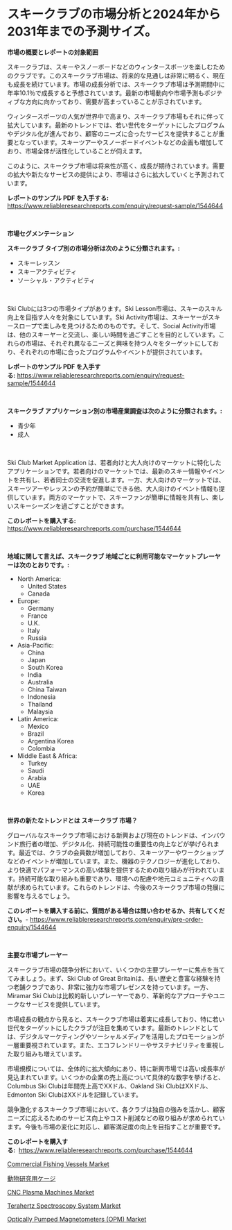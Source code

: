 <p><h1>スキークラブの市場分析と2024年から2031年までの予測サイズ。</h1></p><p><strong>市場の概要とレポートの対象範囲</strong></p>
<p><p>スキークラブは、スキーやスノーボードなどのウィンタースポーツを楽しむためのクラブです。このスキークラブ市場は、将来的な見通しは非常に明るく、現在も成長を続けています。市場の成長分析では、スキークラブ市場は予測期間中に年率10.1％で成長すると予想されています。最新の市場動向や市場予測もポジティブな方向に向かっており、需要が高まっていることが示されています。</p><p>ウィンタースポーツの人気が世界中で高まり、スキークラブ市場もそれに伴って拡大しています。最新のトレンドでは、若い世代をターゲットにしたプログラムやデジタル化が進んでおり、顧客のニーズに合ったサービスを提供することが重要となっています。スキーツアーやスノーボードイベントなどの企画も増加しており、市場全体が活性化していることが伺えます。</p><p>このように、スキークラブ市場は将来性が高く、成長が期待されています。需要の拡大や新たなサービスの提供により、市場はさらに拡大していくと予測されています。</p></p>
<p><strong>レポートのサンプル PDF を入手する:</strong> <a href="https://www.reliableresearchreports.com/enquiry/request-sample/1544644">https://www.reliableresearchreports.com/enquiry/request-sample/1544644</a></p>
<p>&nbsp;</p>
<p><strong>市場セグメンテーション</strong></p>
<p><strong>スキークラブ タイプ別の市場分析は次のように分類されます。:</strong></p>
<p><ul><li>スキーレッスン</li><li>スキーアクティビティ</li><li>ソーシャル・アクティビティ</li></ul></p>
<p>&nbsp;</p>
<p><p>Ski Clubには3つの市場タイプがあります。Ski Lesson市場は、スキーのスキル向上を目指す人々を対象にしています。Ski Activity市場は、スキーヤーがスキースロープで楽しみを見つけるためのものです。そして、Social Activity市場は、他のスキーヤーと交流し、楽しい時間を過ごすことを目的としています。これらの市場は、それぞれ異なるニーズと興味を持つ人々をターゲットにしており、それぞれの市場に合ったプログラムやイベントが提供されています。</p></p>
<p><strong>レポートのサンプル PDF を入手する:</strong>&nbsp;<a href="https://www.reliableresearchreports.com/enquiry/request-sample/1544644">https://www.reliableresearchreports.com/enquiry/request-sample/1544644</a></p>
<p>&nbsp;</p>
<p><strong> スキークラブ アプリケーション別の市場産業調査は次のように分類されます。:</strong></p>
<p><ul><li>青少年</li><li>成人</li></ul></p>
<p>&nbsp;</p>
<p><p>Ski Club Market Application は、若者向けと大人向けのマーケットに特化したアプリケーションです。若者向けのマーケットでは、最新のスキー情報やイベントを共有し、若者同士の交流を促進します。一方、大人向けのマーケットでは、スキーツアーやレッスンの予約が簡単にできる他、大人向けのイベント情報も提供しています。両方のマーケットで、スキーファンが簡単に情報を共有し、楽しいスキーシーズンを過ごすことができます。</p></p>
<p><strong>このレポートを購入する:</strong>&nbsp; <a href="https://www.reliableresearchreports.com/purchase/1544644">https://www.reliableresearchreports.com/purchase/1544644</a></p>
<p>&nbsp;</p>
<p><strong>地域に関して言えば、スキークラブ 地域ごとに利用可能なマーケットプレーヤーは次のとおりです。:</strong></p>
<p><ul>
    <li>
        North America:
        <ul>
            <li>United States</li>
            <li>Canada</li>
        </ul>
    </li>
    <li>
        Europe:
        <ul>
            <li>Germany</li>
            <li>France</li>
            <li>U.K.</li>
            <li>Italy</li>
            <li>Russia</li>
        </ul>
    </li>
    <li>
        Asia-Pacific:
        <ul>
            <li>China</li>
            <li>Japan</li>
            <li>South Korea</li>
            <li>India</li>
            <li>Australia</li>
            <li>China Taiwan</li>
            <li>Indonesia</li>
            <li>Thailand</li>
            <li>Malaysia</li>
        </ul>
    </li>
    <li>
        Latin America:
        <ul>
            <li>Mexico</li>
            <li>Brazil</li>
            <li>Argentina Korea</li>
            <li>Colombia</li>
        </ul>
    </li>
    <li>
        Middle East & Africa:
        <ul>
            <li>Turkey</li>
            <li>Saudi</li>
            <li>Arabia</li>
            <li>UAE</li>
            <li>Korea</li>
        </ul>
    </li>
    </ul></p>
<p>&nbsp;</p>
<p><strong>世界の新たなトレンドとは スキークラブ 市場？</strong></p>
<p><p>グローバルなスキークラブ市場における新興および現在のトレンドは、インバウンド旅行者の増加、デジタル化、持続可能性の重要性の向上などが挙げられます。最近では、クラブの会員数が増加しており、スキーツアーやワークショップなどのイベントが増加しています。また、機器のテクノロジーが進化しており、より快適でパフォーマンスの高い体験を提供するための取り組みが行われています。持続可能な取り組みも重要であり、環境への配慮や地元コミュニティへの貢献が求められています。これらのトレンドは、今後のスキークラブ市場の発展に影響を与えるでしょう。</p></p>
<p><strong>このレポートを購入する前に、質問がある場合は問い合わせるか、共有してください。</strong>- <a href="https://www.reliableresearchreports.com/enquiry/pre-order-enquiry/1544644">https://www.reliableresearchreports.com/enquiry/pre-order-enquiry/1544644</a></p>
<p>&nbsp;</p>
<p><strong>主要な市場プレーヤー</strong></p>
<p><p>スキークラブ市場の競争分析において、いくつかの主要プレーヤーに焦点を当ててみましょう。まず、Ski Club of Great Britainは、長い歴史と豊富な経験を持つ老舗クラブであり、非常に強力な市場プレゼンスを持っています。一方、Miramar Ski Clubは比較的新しいプレーヤーであり、革新的なアプローチやユニークなサービスを提供しています。</p><p>市場成長の観点から見ると、スキークラブ市場は着実に成長しており、特に若い世代をターゲットにしたクラブが注目を集めています。最新のトレンドとしては、デジタルマーケティングやソーシャルメディアを活用したプロモーションが一層重要視されています。また、エコフレンドリーやサステナビリティを重視した取り組みも増えています。</p><p>市場規模については、全体的に拡大傾向にあり、特に新興市場では高い成長率が見込まれています。いくつかの企業の売上高について具体的な数字を挙げると、Columbus Ski Clubは年間売上高でXXドル、Oakland Ski ClubはXXドル、Edmonton Ski ClubはXXドルを記録しています。</p><p>競争激化するスキークラブ市場において、各クラブは独自の強みを活かし、顧客ニーズに応えるためのサービス向上やコスト削減などの取り組みが求められています。今後も市場の変化に対応し、顧客満足度の向上を目指すことが重要です。</p></p>
<p><strong>このレポートを購入する:</strong>&nbsp;&nbsp;<a href="https://www.reliableresearchreports.com/purchase/1544644">https://www.reliableresearchreports.com/purchase/1544644</a></p>
<p><p><a href="https://issuu.com/reportprime-2/docs/commercial-fishing-vessels-market-size-2030.pptx">Commercial Fishing Vessels Market</a></p><p><a href="https://github.com/MosesSpinka1914/Market-Research-Report-List-1/blob/main/982497613651.md">動物研究用ケージ</a></p><p><a href="https://view.publitas.com/reportprime-1/cnc-plasma-machines-market-offer-valuable-insights-into-market-size-market-share-market-trends-and-projections-spanning-from-2024-to-2031/">CNC Plasma Machines Market</a></p><p><a href="https://github.com/prosalinda88/Market-Research-Report-List-3/blob/main/terahertz-spectroscopy-system-market.md">Terahertz Spectroscopy System Market</a></p><p><a href="https://github.com/globismark/Market-Research-Report-List-2/blob/main/optically-pumped-magnetometers-opm-market.md">Optically Pumped Magnetometers (OPM) Market</a></p></p>